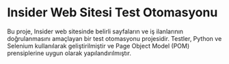 # Insider Web Sitesi Test Otomasyonu
Bu proje, Insider web sitesinde belirli sayfaların ve iş ilanlarının doğrulanmasını amaçlayan bir test otomasyonu projesidir. Testler, Python ve Selenium kullanılarak geliştirilmiştir ve Page Object Model (POM) prensiplerine uygun olarak yapılandırılmıştır.

